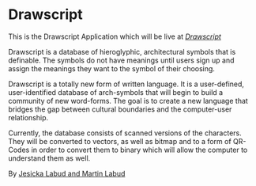 # Drawscript

This is the Drawscript Application which will be live at [*Drawscript*](http://drawscript.com)

Drawscript is a database of hieroglyphic, architectural symbols that is definable. The symbols do not have meanings until users sign up and assign the meanings they want to the symbol of their choosing. 

Drawscript is a totally new form of written language. It is a user-defined, user-identified database of arch-symbols that will begin to build a community of new word-forms. The goal is to create a new language that bridges the gap between cultural boundaries and the computer-user relationship. 

Currently, the database consists of scanned versions of the characters. They will be converted to vectors, as well as bitmap and to a form of QR-Codes in order to convert them to binary which will allow the computer to understand them as well. 


By [Jesicka Labud and Martin Labud](http://twonontechies.com)